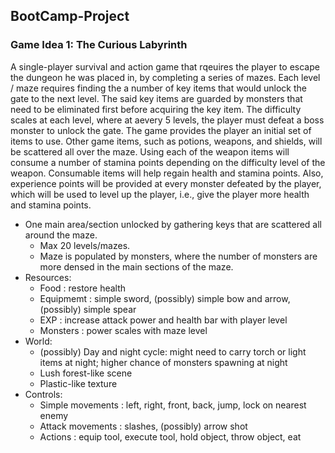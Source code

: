 ## BootCamp-Project

### Game Idea 1: The Curious Labyrinth
  A single-player survival and action game that rqeuires the player to escape the dungeon he was placed in, by completing a series of mazes. Each level / maze requires finding the a number of key items that would unlock the gate to the next level. The said key items are guarded by monsters that need to be eliminated first before acquiring the key item. The difficulty scales at each level, where at aevery 5 levels, the player must defeat a boss monster to unlock the gate.
  The game provides the player an initial set of items to use. Other game items, such as potions, weapons, and shields, will be scattered all over the maze. Using each of the weapon items will consume a number of stamina points depending on the difficulty level of the weapon. Consumable items will help regain health and stamina points. Also, experience points will be provided at every monster defeated by the player, which will be used to level up the player, i.e., give the player more health and stamina points.
  
- One main area/section unlocked by gathering keys that are scattered all around the maze.
  - Max 20 levels/mazes.
  - Maze is populated by monsters, where the number of monsters are more densed in the main sections of the maze.
- Resources:
  - Food       : restore health
  - Equipmemt  : simple sword, (possibly) simple bow and arrow, (possibly) simple spear
  - EXP        : increase attack power and health bar with player level
  - Monsters   : power scales with maze level
- World:
  - (possibly) Day and night cycle: might need to carry torch or light items at night; higher chance of monsters spawning at night
  - Lush forest-like scene
  - Plastic-like texture
- Controls:
  - Simple movements  : left, right, front, back, jump, lock on nearest enemy
  - Attack movements  : slashes, (possibly) arrow shot
  - Actions           : equip tool, execute tool, hold object, throw object, eat
 
